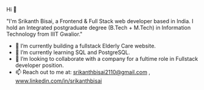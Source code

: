  Hi 👋
  
"I'm Srikanth Bisai, a Frontend & Full Stack web developer based in India. I hold an Integrated postgraduate degree (B.Tech + M.Tech) in Information Technology from IIIT Gwalior."
- 🔭 I’m currently building a fullstack Elderly Care website.
- 🌱 I’m currently learning SQL and PostgreSQL.
- 👯 I’m looking to collaborate with a company for a fultime role in Fullstack developer position.
- 📫 Reach out to me at: srikanthbisai2110@gmail.com , www.linkedin.com/in/srikanthbisai

